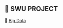 
## :seedling: SWU PROJECT

:blossom: [Big Data](https://github.com/jooyae/SWU_Learning/wiki/SWU_BigData)
